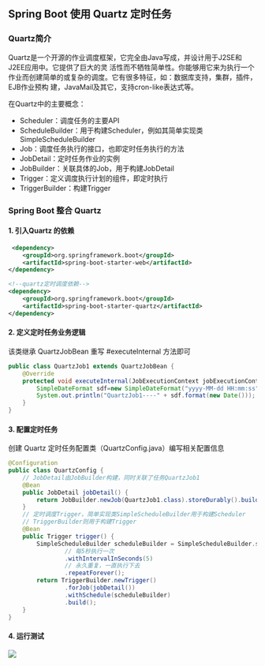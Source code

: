 ## Spring Boot 使用 Quartz 定时任务

### Quartz简介

Quartz是一个开源的作业调度框架，它完全由Java写成，并设计用于J2SE和J2EE应用中。它提供了巨大的灵 活性而不牺牲简单性。你能够用它来为执行一个作业而创建简单的或复杂的调度。它有很多特征，如：数据库支持，集群，插件，EJB作业预构 建，JavaMail及其它，支持cron-like表达式等。

在Quartz中的主要概念：

- Scheduler：调度任务的主要API
- ScheduleBuilder：用于构建Scheduler，例如其简单实现类SimpleScheduleBuilder
- Job：调度任务执行的接口，也即定时任务执行的方法
- JobDetail：定时任务作业的实例
- JobBuilder：关联具体的Job，用于构建JobDetail
- Trigger：定义调度执行计划的组件，即定时执行
- TriggerBuilder：构建Trigger

### Spring Boot 整合 Quartz

#### 1. 引入Quartz 的依赖

```xml
 <dependency>
    <groupId>org.springframework.boot</groupId>
    <artifactId>spring-boot-starter-web</artifactId>
</dependency>

<!--quartz定时调度依赖-->
<dependency>
    <groupId>org.springframework.boot</groupId>
    <artifactId>spring-boot-starter-quartz</artifactId>
</dependency>
```

#### 2. 定义定时任务业务逻辑

该类继承 QuartzJobBean 重写 #executeInternal 方法即可

```java
public class QuartzJob1 extends QuartzJobBean {
    @Override
    protected void executeInternal(JobExecutionContext jobExecutionContext) throws JobExecutionException {
        SimpleDateFormat sdf=new SimpleDateFormat("yyyy-MM-dd HH:mm:ss");
        System.out.println("QuartzJob1----" + sdf.format(new Date()));
    }
}
```

#### 3. 配置定时任务

创建 Quartz 定时任务配置类（QuartzConfig.java）编写相关配置信息

```java
@Configuration
public class QuartzConfig {
    // JobDetail由JobBuilder构建，同时关联了任务QuartzJob1
    @Bean
    public JobDetail jobDetail() {
        return JobBuilder.newJob(QuartzJob1.class).storeDurably().build();
    }
    // 定时调度Trigger，简单实现类SimpleScheduleBuilder用于构建Scheduler
    // TriggerBuilder则用于构建Trigger
    @Bean
    public Trigger trigger() {
        SimpleScheduleBuilder scheduleBuilder = SimpleScheduleBuilder.simpleSchedule()
                // 每5秒执行一次
                .withIntervalInSeconds(5)
                // 永久重复，一直执行下去
                .repeatForever();
        return TriggerBuilder.newTrigger()
                .forJob(jobDetail())
                .withSchedule(scheduleBuilder)
                .build();
    }
}
```

#### 4. 运行测试

![](https://gitee.com/nfLJ/Pic/raw/master/blog/20201213135329.png)